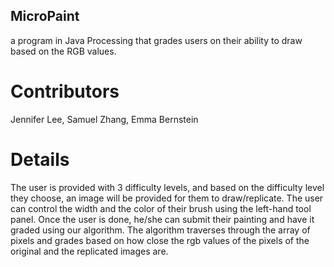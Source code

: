 ## MicroPaint
a program in Java Processing that grades users on their ability to draw based on the RGB values.

# Contributors
Jennifer Lee, Samuel Zhang, Emma Bernstein

# Details
The user is provided with 3 difficulty levels, and based on the difficulty level they choose, an image will be provided for them to draw/replicate. The user can control the width and the color of their brush using the left-hand tool panel. Once the user is done, he/she can submit their painting and have it graded using our algorithm. The algorithm traverses through the array of pixels and grades based on how close the rgb values of the pixels of the original and the replicated images are.

